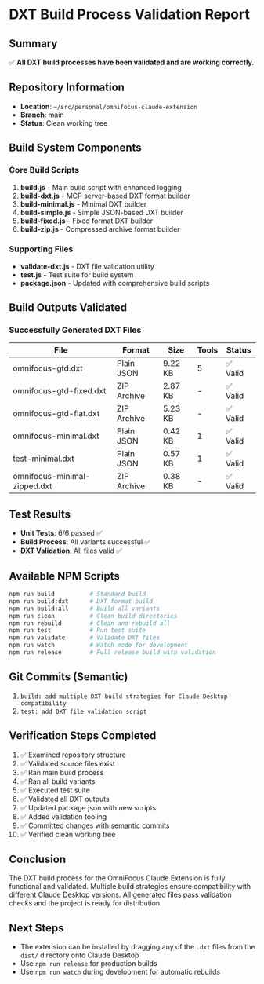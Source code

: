 # DXT Build Process Validation Report

## Summary
✅ **All DXT build processes have been validated and are working correctly.**

## Repository Information
- **Location**: `~/src/personal/omnifocus-claude-extension`
- **Branch**: main
- **Status**: Clean working tree

## Build System Components

### Core Build Scripts
1. **build.js** - Main build script with enhanced logging
2. **build-dxt.js** - MCP server-based DXT format builder
3. **build-minimal.js** - Minimal DXT builder
4. **build-simple.js** - Simple JSON-based DXT builder
5. **build-fixed.js** - Fixed format DXT builder
6. **build-zip.js** - Compressed archive format builder

### Supporting Files
- **validate-dxt.js** - DXT file validation utility
- **test.js** - Test suite for build system
- **package.json** - Updated with comprehensive build scripts

## Build Outputs Validated

### Successfully Generated DXT Files
| File | Format | Size | Tools | Status |
|------|--------|------|-------|--------|
| omnifocus-gtd.dxt | Plain JSON | 9.22 KB | 5 | ✅ Valid |
| omnifocus-gtd-fixed.dxt | ZIP Archive | 2.87 KB | - | ✅ Valid |
| omnifocus-gtd-flat.dxt | ZIP Archive | 5.23 KB | - | ✅ Valid |
| omnifocus-minimal.dxt | Plain JSON | 0.42 KB | 1 | ✅ Valid |
| test-minimal.dxt | Plain JSON | 0.57 KB | 1 | ✅ Valid |
| omnifocus-minimal-zipped.dxt | ZIP Archive | 0.38 KB | - | ✅ Valid |

## Test Results
- **Unit Tests**: 6/6 passed ✅
- **Build Process**: All variants successful ✅
- **DXT Validation**: All files valid ✅

## Available NPM Scripts
```bash
npm run build          # Standard build
npm run build:dxt      # DXT format build
npm run build:all      # Build all variants
npm run clean          # Clean build directories
npm run rebuild        # Clean and rebuild all
npm run test           # Run test suite
npm run validate       # Validate DXT files
npm run watch          # Watch mode for development
npm run release        # Full release build with validation
```

## Git Commits (Semantic)
1. `build: add multiple DXT build strategies for Claude Desktop compatibility`
2. `test: add DXT file validation script`

## Verification Steps Completed
1. ✅ Examined repository structure
2. ✅ Validated source files exist
3. ✅ Ran main build process
4. ✅ Ran all build variants
5. ✅ Executed test suite
6. ✅ Validated all DXT outputs
7. ✅ Updated package.json with new scripts
8. ✅ Added validation tooling
9. ✅ Committed changes with semantic commits
10. ✅ Verified clean working tree

## Conclusion
The DXT build process for the OmniFocus Claude Extension is fully functional and validated. Multiple build strategies ensure compatibility with different Claude Desktop versions. All generated files pass validation checks and the project is ready for distribution.

## Next Steps
- The extension can be installed by dragging any of the `.dxt` files from the `dist/` directory onto Claude Desktop
- Use `npm run release` for production builds
- Use `npm run watch` during development for automatic rebuilds
